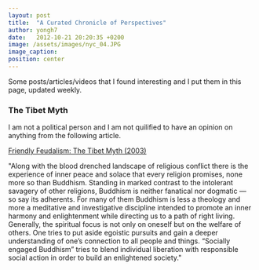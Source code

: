 ```yaml
---
layout: post
title:  "A Curated Chronicle of Perspectives"
author: yongh7
date:   2012-10-21 20:20:35 +0200
image: /assets/images/nyc_04.JPG
image_caption: 
position: center
---
```


Some posts/articles/videos that I found interesting and I put them in this page, updated weekly.


### The Tibet Myth 

I am not a political person and I am not quilified to have an opinion on anything from the following article.

[Friendly Feudalism: The Tibet Myth (2003)](https://redsails.org/friendly-feudalism/)

"Along with the blood drenched landscape of religious conflict there is the experience of inner peace and solace that every religion promises, none more so than Buddhism. Standing in marked contrast to the intolerant savagery of other religions, Buddhism is neither fanatical nor dogmatic — so say its adherents. For many of them Buddhism is less a theology and more a meditative and investigative discipline intended to promote an inner harmony and enlightenment while directing us to a path of right living. Generally, the spiritual focus is not only on oneself but on the welfare of others. One tries to put aside egoistic pursuits and gain a deeper understanding of one’s connection to all people and things. “Socially engaged Buddhism” tries to blend individual liberation with responsible social action in order to build an enlightened society."



